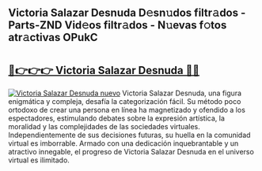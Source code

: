 ## Victoria Salazar Desnuda D𝚎sn𝚞dos filtr𝚊dos - Parts-ZND Vid𝚎os filtr𝚊dos - N𝚞evas f𝚘tos atr𝚊ctivas OPukC

# <h2><a href="http://mb5pdsd.tromn.icu/?c=Victoria+Salazar+Desnuda">🔗👉👉👉 Victoria Salazar Desnuda 🔗🔗</a></h2>

[![Victoria Salazar Desnuda nuevo](https://i.imgur.com/pEAQMta.gif)](http://mb5pdsd.tromn.icu/?c=Victoria+Salazar+Desnuda)
Victoria Salazar Desnuda, una figura enigmática y compleja, desafía la categorización fácil. Su método poco ortodoxo de crear una persona en línea ha magnetizado y ofendido a los espectadores, estimulando debates sobre la expresión artística, la moralidad y las complejidades de las sociedades virtuales. Independientemente de sus decisiones futuras, su huella en la comunidad virtual es imborrable. Armado con una dedicación inquebrantable y un atractivo innegable, el progreso de Victoria Salazar Desnuda en el universo virtual es ilimitado.
